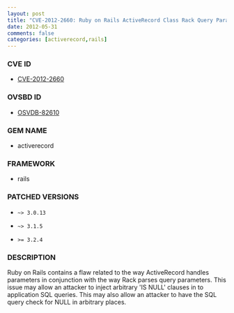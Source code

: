 ```yaml
---
layout: post
title: "CVE-2012-2660: Ruby on Rails ActiveRecord Class Rack Query Parameter Parsing SQL Query Arbitrary IS NULL Clause Injection"
date: 2012-05-31
comments: false
categories: [activerecord,rails]
---
```



### CVE ID

* [CVE-2012-2660](http://www.osvdb.org/show/osvdb/82610)



### OVSBD ID

* [OSVDB-82610](http://www.osvdb.org/show/osvdb/82610)


### GEM NAME

* activerecord

### FRAMEWORK

* rails


### PATCHED VERSIONS


* `~> 3.0.13`

* `~> 3.1.5`

* `>= 3.2.4`


### DESCRIPTION

Ruby on Rails contains a flaw related to the way ActiveRecord handles
parameters in conjunction with the way Rack parses query parameters.
This issue may allow an attacker to inject arbitrary 'IS NULL' clauses in
to application SQL queries. This may also allow an attacker to have the
SQL query check for NULL in arbitrary places.

